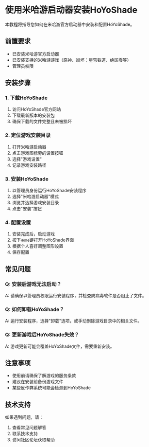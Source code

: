 # 使用米哈游启动器安装HoYoShade

本教程将指导您如何在米哈游官方启动器中安装和配置HoYoShade。

## 前置要求

- 已安装米哈游官方启动器
- 已安装支持的米哈游游戏（原神、崩坏：星穹铁道、绝区零等）
- 管理员权限

## 安装步骤

### 1. 下载HoYoShade

1. 访问HoYoShade官方网站
2. 下载最新版本的安装包
3. 确保下载的文件完整且未被损坏

### 2. 定位游戏安装目录

1. 打开米哈游启动器
2. 点击游戏图标旁的设置按钮
3. 选择"游戏设置"
4. 记录游戏安装路径

### 3. 安装HoYoShade

1. 以管理员身份运行HoYoShade安装程序
2. 选择"米哈游启动器"模式
3. 浏览并选择游戏安装目录
4. 点击"安装"按钮

### 4. 配置设置

1. 安装完成后，启动游戏
2. 按下`Home`键打开HoYoShade界面
3. 根据个人喜好调整图形设置
4. 保存配置

## 常见问题

### Q: 安装后游戏无法启动？
A: 请确保以管理员权限运行安装程序，并检查防病毒软件是否阻止了文件。

### Q: 如何卸载HoYoShade？
A: 运行安装程序，选择"卸载"选项，或手动删除游戏目录中的相关文件。

### Q: 更新游戏后HoYoShade失效？
A: 游戏更新可能会覆盖HoYoShade文件，需要重新安装。

## 注意事项

- 使用前请确保了解游戏的服务条款
- 建议在安装前备份游戏文件
- 某些反作弊系统可能会检测到HoYoShade

## 技术支持

如果遇到问题，请：
1. 查看常见问题解答
2. 联系技术支持
3. 访问社区论坛获取帮助